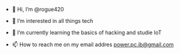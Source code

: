 - 👋 Hi, I’m @rogue420
- 👀 I’m interested in all things tech
- 🌱 I’m currently learning the basics of hacking and studie IoT

- 📫 How to reach me on my email addres
power.pc.ib@gmail.com

<!---
rogue420/rogue420 is a ✨ special ✨ repository because its `README.md` (this file) appears on your GitHub profile.
You can click the Preview link to take a look at your changes.
--->
